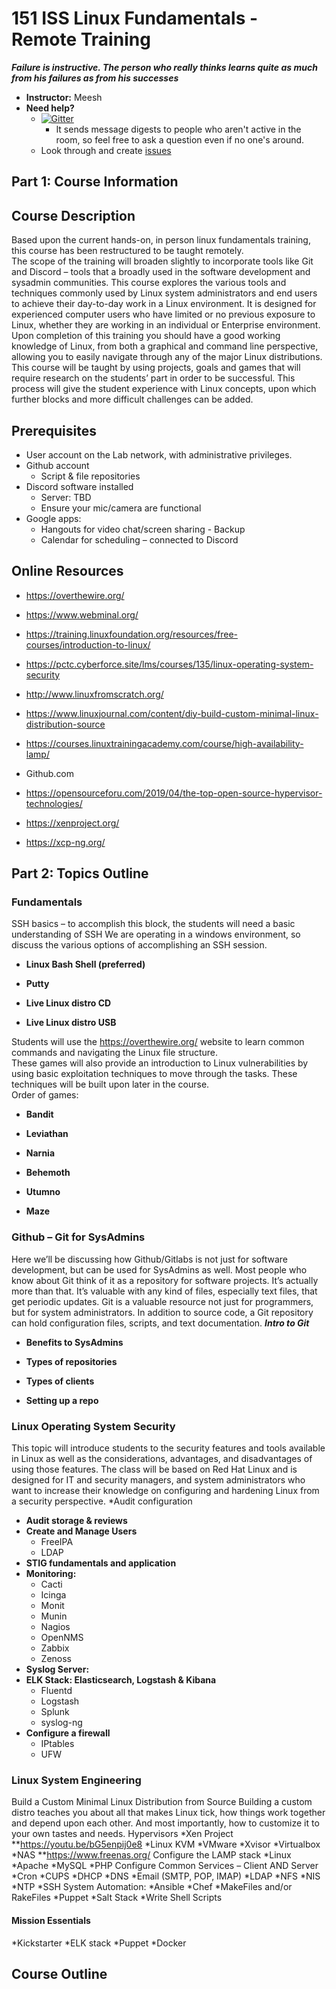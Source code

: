 
# 151 ISS Linux Fundamentals - Remote Training

***Failure is instructive. The person who really thinks learns quite as much from his failures as from his successes***

* **Instructor:** Meesh
* **Need help?**
    * [![Gitter](https://badges.gitter.im/Join%20Chat.svg)](https://gitter.im/advanced-js/syllabus?utm_source=badge&utm_medium=badge&utm_campaign=pr-badge)
        * It sends message digests to people who aren't active in the room, so feel free to ask a question even if no one's around.
    * Look through and create [issues](https://github.com/151-ISS/Linux-Fundamentals/issues)
## Part 1: Course Information
## Course Description

Based upon the current hands-on, in person linux fundamentals training, this course has been restructured to be taught remotely.  
The scope of the training will broaden slightly to incorporate tools like Git and Discord – tools that a broadly used in the software development and sysadmin communities. 
This course explores the various tools and techniques commonly used by Linux system administrators and end users to achieve their day-to-day work in a Linux environment. It is designed for experienced computer users who have limited or no previous exposure to Linux, whether they are working in an individual or Enterprise environment.
Upon completion of this training you should have a good working knowledge of Linux, from both a graphical and command line perspective, allowing you to easily navigate through any of the major Linux distributions. 
This course will be taught by using projects, goals and games that will require research on the students’ part in order to be successful.  This process will give the student experience with Linux concepts, upon which further blocks and more difficult challenges can be added.

## Prerequisites

* User account on the Lab network, with administrative privileges.
* Github account
    * Script & file repositories
* Discord software installed 
    * Server: TBD
    * Ensure your mic/camera are functional
* Google apps: 
    * Hangouts for video chat/screen sharing - Backup
    * Calendar for scheduling – connected to Discord


## Online Resources

* https://overthewire.org/

* https://www.webminal.org/

* https://training.linuxfoundation.org/resources/free-courses/introduction-to-linux/ 

* https://pctc.cyberforce.site/lms/courses/135/linux-operating-system-security

* http://www.linuxfromscratch.org/

* https://www.linuxjournal.com/content/diy-build-custom-minimal-linux-distribution-source

* https://courses.linuxtrainingacademy.com/course/high-availability-lamp/

* Github.com 

* https://opensourceforu.com/2019/04/the-top-open-source-hypervisor-technologies/

* https://xenproject.org/

* https://xcp-ng.org/ 

## Part 2: Topics Outline

### Fundamentals 
SSH basics – to accomplish this block, the students will need a basic understanding of SSH
We are operating in a windows environment, so discuss the various options of accomplishing an SSH session. 

* **Linux Bash Shell (preferred)**

* **Putty**

* **Live Linux distro CD**

* **Live Linux distro USB**

Students will use the https://overthewire.org/ website to learn common commands and navigating the Linux file structure.  
These games will also provide an introduction to Linux vulnerabilities by using basic exploitation techniques to move through the tasks.  These techniques will be built upon later in the course.  
Order of games:

* **Bandit**

* **Leviathan**

* **Narnia**

* **Behemoth**

* **Utumno**

* **Maze**


### Github – Git for SysAdmins

Here we’ll be discussing how Github/Gitlabs is not just for software development, but can be used for SysAdmins as well.
Most people who know about Git think of it as a repository for software projects. It’s actually more than that. It’s valuable with any kind of files, especially text files, that get periodic updates. Git is a valuable resource not just for programmers, but for system administrators.
In addition to source code, a Git repository can hold configuration files, scripts, and text documentation.
***Intro to Git***

* **Benefits to SysAdmins**

* **Types of repositories**

* **Types of clients**

* **Setting up a repo**


### Linux Operating System Security

This topic will introduce students to the security features and tools available in Linux as well as the considerations, advantages, and disadvantages of using those features. The class will be based on Red Hat Linux and is designed for IT and security managers, and system administrators who want to increase their knowledge on configuring and hardening Linux from a security perspective.
*Audit configuration
* **Audit storage & reviews**
* **Create and Manage Users**
   * FreeIPA
   * LDAP
* **STIG fundamentals and application**
* **Monitoring:**
   * Cacti
   * Icinga
   * Monit
   * Munin
   * Nagios
   * OpenNMS
   * Zabbix
   * Zenoss
* **Syslog Server:**
* **ELK Stack: Elasticsearch, Logstash & Kibana**
   * Fluentd
   * Logstash
   * Splunk
   * syslog-ng
* **Configure a firewall**
   * IPtables
   * UFW

### Linux System Engineering

Build a Custom Minimal Linux Distribution from Source
Building a custom distro teaches you about all that makes Linux tick, how things work together and depend upon each other. And most importantly, how to customize it to your own tastes and needs.
Hypervisors
*Xen Project
**https://youtu.be/bG5enpij0e8 
*Linux KVM
*VMware
*Xvisor
*Virtualbox
*NAS
**https://www.freenas.org/ 
Configure the LAMP stack
*Linux
*Apache
*MySQL
*PHP
Configure Common Services – Client AND Server
*Cron
*CUPS
*DHCP
*DNS
*Email (SMTP, POP, IMAP)
*LDAP
*NFS
*NIS
*NTP
*SSH
System Automation:
*Ansible
*Chef
*MakeFiles and/or RakeFiles
*Puppet
*Salt Stack
*Write Shell Scripts
#### Mission Essentials
*Kickstarter
*ELK stack
*Puppet
*Docker

## Course Outline


 
